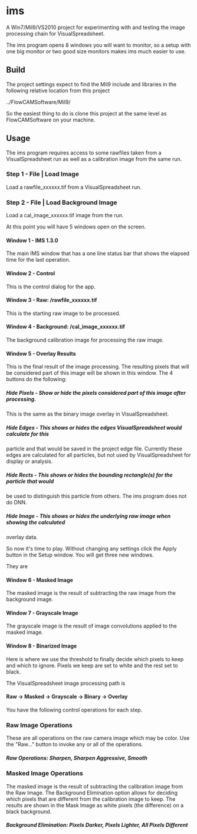 # ims

A Win7/Mil9/VS2010 project for experimenting with and testing the image processing chain 
for VisualSpreadsheet.

The ims program opens 8 windows you will want to monitor, so a setup with one big monitor
or two good size monitors makes ims much easier to use.

##  Build

The project settings expect to find the Mil9 include and libraries in the following
relative location from this project

../FlowCAMSoftware/Mil9/

So the easiest thing to do is clone this project at the same level as FlowCAMSoftware
on your machine.


##  Usage

The ims program requires access to some rawfiles taken from a VisualSpreadsheet
run as well as a calibration image from the same run.

### Step 1 - File | Load Image

Load a rawfile_xxxxxx.tif from a VisualSpreadsheet run.

### Step 2 - File | Load Background Image

Load a cal_image_xxxxxx.tif image from the run.


At this point you will have 5 windows open on the screen.

#### Window 1 - IMS 1.3.0

The main IMS window that has a one line status bar that shows the elapsed
time for the last operation.


#### Window 2 - Control

This is the control dialog for the app.


#### Window 3 - Raw: <some-path>/rawfile_xxxxxx.tif

This is the starting raw image to be processed.


#### Window 4 - Background: <some-path>/cal_image_xxxxxx.tif

The background calibration image for processing the raw image.


#### Window 5 - Overlay Results

This is the final result of the image processing. The resulting pixels that
will be considered part of this image will be shown in this window. The
4 buttons do the following:

##### Hide Pixels - Show or hide the pixels considered part of this image after processing.
This is the same as the binary image overlay in VisualSpreadsheet.

##### Hide Edges - This shows or hides the edges VisualSpreadsheet would calculate for this 
particle and that would be saved in the project edge file. Currently these edges are
calculated for all particles, but not used by VisualSpreadsheet for display or analysis.

##### Hide Rects - This shows or hides the bounding rectangle(s) for the particle that would
be used to distinguish this particle from others. The ims program does not do DNN.

##### Hide Image - This shows or hides the underlying raw image when showing the calculated
overlay data.


So now it's time to play. Without changing any settings click the Apply button
in the Setup window. You will get three new windows. 

They are

#### Window 6 - Masked Image

The masked image is the result of subtracting the raw image from the background image.


#### Window 7 - Grayscale Image

The grayscale image is the result of image convolutions applied to the masked image.


#### Window 8 - Binarized Image

Here is where we use the threshold to finally decide which pixels to keep and which
to ignore. Pixels we keep are set to white and the rest set to black.


The VisualSpreadsheet image processing path is

#### Raw -> Masked -> Grayscale -> Binary -> Overlay


You have the following control operations for each step.


### Raw Image Operations

These are all operations on the raw camera image which may be color. Use the "Raw..."
button to invoke any or all of the operations.

##### Raw Operations: Sharpen, Sharpen Aggressive, Smooth



### Masked Image Operations

The masked image is the result of subtracting the calibration image from the Raw Image.
The Background Elimination option allows for deciding which pixels that are different
from the calibration image to keep. The results are shown in the Mask Image as white
pixels (the difference) on a black background.

##### Background Elimination: Pixels Darker, Pixels Lighter, All Pixels Different


